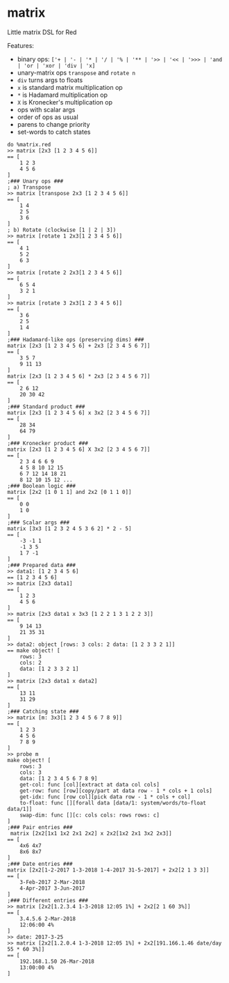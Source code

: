 # matrix
Little matrix DSL for Red

Features:
* binary ops: `['+ | '- | '* | '/ | '% | '** | '>> | '<< | '>>> | 'and | 'or | 'xor | 'div | 'x]`
* unary-matrix ops `transpose` and `rotate n` 
* `div` turns args to floats
* `x` is standard matrix multiplication op
* `*` is Hadamard multiplication op
* `X` is Kronecker's multiplication op
* ops with scalar args
* order of ops as usual
* parens to change priority
* set-words to catch states
```
do %matrix.red
>> matrix [2x3 [1 2 3 4 5 6]]
== [
    1 2 3 
    4 5 6
]
;### Unary ops ###
; a) Transpose 
>> matrix [transpose 2x3 [1 2 3 4 5 6]]
== [
    1 4 
    2 5 
    3 6
]
; b) Rotate (clockwise [1 | 2 | 3]) 
>> matrix [rotate 1 2x3[1 2 3 4 5 6]]
== [
    4 1 
    5 2 
    6 3
]
>> matrix [rotate 2 2x3[1 2 3 4 5 6]]
== [
    6 5 4 
    3 2 1
]
>> matrix [rotate 3 2x3[1 2 3 4 5 6]]
== [
    3 6 
    2 5 
    1 4
]
;### Hadamard-like ops (preserving dims) ###
matrix [2x3 [1 2 3 4 5 6] + 2x3 [2 3 4 5 6 7]]
== [
    3 5 7 
    9 11 13
]
matrix [2x3 [1 2 3 4 5 6] * 2x3 [2 3 4 5 6 7]]
== [
    2 6 12 
    20 30 42
]
;### Standard product ###
matrix [2x3 [1 2 3 4 5 6] x 3x2 [2 3 4 5 6 7]]
== [
    28 34 
    64 79
]
;### Kronecker product ###
matrix [2x3 [1 2 3 4 5 6] X 3x2 [2 3 4 5 6 7]]
== [
    2 3 4 6 6 9 
    4 5 8 10 12 15 
    6 7 12 14 18 21 
    8 12 10 15 12 ...
;### Boolean logic ###
matrix [2x2 [1 0 1 1] and 2x2 [0 1 1 0]]
== [
    0 0 
    1 0
]
;### Scalar args ###
matrix [3x3 [1 2 3 2 4 5 3 6 2] * 2 - 5]
== [
    -3 -1 1 
    -1 3 5 
    1 7 -1
]
;### Prepared data ###
>> data1: [1 2 3 4 5 6]
== [1 2 3 4 5 6]
>> matrix [2x3 data1]
== [
    1 2 3 
    4 5 6
]
>> matrix [2x3 data1 x 3x3 [1 2 2 1 3 1 2 2 3]]
== [
    9 14 13 
    21 35 31
]
>> data2: object [rows: 3 cols: 2 data: [1 2 3 3 2 1]]
== make object! [
    rows: 3
    cols: 2
    data: [1 2 3 3 2 1]
]
>> matrix [2x3 data1 x data2]
== [
    13 11 
    31 29
]
;### Catching state ###
>> matrix [m: 3x3[1 2 3 4 5 6 7 8 9]]
== [
    1 2 3 
    4 5 6 
    7 8 9
]
>> probe m
make object! [
    rows: 3
    cols: 3
    data: [1 2 3 4 5 6 7 8 9]
    get-col: func [col][extract at data col cols]
    get-row: func [row][copy/part at data row - 1 * cols + 1 cols]
    get-idx: func [row col][pick data row - 1 * cols + col]
    to-float: func [][forall data [data/1: system/words/to-float data/1]]
    swap-dim: func [][c: cols cols: rows rows: c]
]
;### Pair entries ###
 matrix [2x2[1x1 1x2 2x1 2x2] x 2x2[1x2 2x1 3x2 2x3]]
== [
    4x6 4x7 
    8x6 8x7
]
;### Date entries ###
matrix [2x2[1-2-2017 1-3-2018 1-4-2017 31-5-2017] + 2x2[2 1 3 3]]
== [
    3-Feb-2017 2-Mar-2018 
    4-Apr-2017 3-Jun-2017
]
;### Different entries ###
>> matrix [2x2[1.2.3.4 1-3-2018 12:05 1%] + 2x2[2 1 60 3%]]
== [
    3.4.5.6 2-Mar-2018 
    12:06:00 4%
]
>> date: 2017-3-25 
>> matrix [2x2[1.2.0.4 1-3-2018 12:05 1%] + 2x2[191.166.1.46 date/day 55 * 60 3%]]
== [
    192.168.1.50 26-Mar-2018 
    13:00:00 4%
]
```
